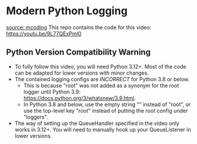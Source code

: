 # Modern Python Logging
[source: mcoding](https://github.com/mCodingLLC/VideosSampleCode/tree/master/videos/135_modern_logging)
This repo contains the code for this video: https://youtu.be/9L77QExPmI0

## Python Version Compatibility Warning
- To fully follow this video, you will need Python 3.12+. Most of the code can be adapted for lower versions with minor changes.
- The contained logging configs are *INCORRECT* for Python 3.8 or below.
  - This is because "root" was not added as a synonym for the root logger until Python 3.9: https://docs.python.org/3/whatsnew/3.9.html.
  - In Python 3.8 and below, use the empty string "" instead of "root", or use the top-level key "root" instead of putting the root config under "loggers".
- The way of setting up the QueueHandler specified in the video only works in 3.12+. You will need to manually hook up your QueueListener in lower versions.